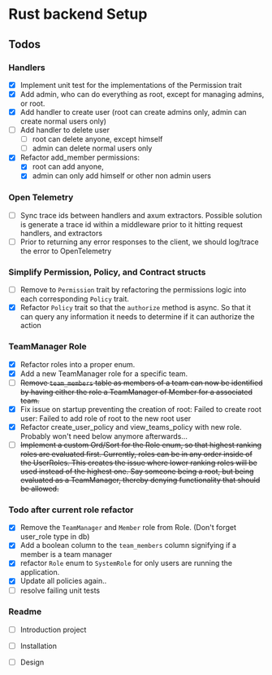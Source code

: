 
# Rust backend Setup


## Todos

### Handlers
- [x] Implement unit test for the implementations of the Permission trait
- [x] Add admin, who can do everything as root, except for managing admins, or root.
- [x] Add handler to create user (root can create admins only, admin can create normal users only)
- [ ] Add handler to delete user
  - [ ] root can delete anyone, except himself
  - [ ] admin can delete normal users only
- [x] Refactor add_member permissions: 
  - [x] root can add anyone, 
  - [x] admin can only add himself or other non admin users

### Open Telemetry 
  - [ ] Sync trace ids between handlers and axum extractors. Possible solution is generate a trace id within a middleware prior to it hitting request handlers, and extractors   
  - [ ] Prior to returning any error responses to the client, we should log/trace the error to OpenTelemetry

### Simplify Permission, Policy, and Contract structs 
- [ ] Remove to `Permission` trait by refactoring the permissions logic into each corresponding `Policy` trait.
- [x] Refactor `Policy` trait so that the `authorize` method is async. So that it can query any information it needs to determine if it can authorize the action

### TeamManager Role
- [x] Refactor roles into a proper enum.
- [x] Add a new TeamManager role for a specific team.
- [ ] ~~Remove `team_members` table as members of a team can now be identified by having either the role a TeamManager of Member for a associated team.~~
- [x] Fix issue on startup preventing the creation of root: Failed to create root user: Failed to add role of root to the new root user
- [x] Refactor create_user_policy and view_teams_policy with new role. Probably won't need below anymore afterwards...
- [ ] ~~Implement a custom Ord/Sort for the Role enum, so that highest ranking roles are evaluated first. Currently, roles can be in any order inside of the UserRoles. This creates the issue where lower ranking roles will be used instead of the highest one. Say someone being a root, but being evaluated as a TeamManager, thereby denying functionality that should be allowed.~~

### Todo after current role refactor
- [x] Remove the `TeamManager` and `Member` role from Role. (Don't forget user_role type in db)
- [x] Add a boolean column to the `team_members` column signifying if a member is a team manager
- [x] refactor `Role` enum to `SystemRole` for only users are running the application.
- [x] Update all policies again..
- [ ] resolve failing unit tests

### Readme
- [ ] Introduction project
- [ ] Installation
- [ ] Design


